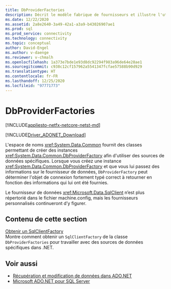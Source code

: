 ```yaml
---
title: DbProviderFactories
description: Décrit le modèle fabrique de fournisseurs et illustre l'utilisation des classes de base dans l'espace de noms `System.Data.Common`.
ms.date: 12/22/2020
ms.assetid: 2a8e2640-3a49-42a1-a3a9-b43026907ae1
ms.prod: sql
ms.prod_service: connectivity
ms.technology: connectivity
ms.topic: conceptual
author: David-Engel
ms.author: v-daenge
ms.reviewer: v-chmalh
ms.openlocfilehash: 1a373e7bde1e93d8dc92294f983a96de64e28ae1
ms.sourcegitcommit: c938c12cf157962a5541347fcfae57588b90d929
ms.translationtype: HT
ms.contentlocale: fr-FR
ms.lasthandoff: 12/25/2020
ms.locfileid: "97771773"
---
```

# <a name="dbproviderfactories"></a>DbProviderFactories

[!INCLUDE[appliesto-netfx-netcore-netst-md](../../includes/appliesto-netfx-netcore-netst-md.md)]

[!INCLUDE[Driver_ADONET_Download](../../includes/driver_adonet_download.md)]

L'espace de noms <xref:System.Data.Common> fournit des classes permettant de créer des instances <xref:System.Data.Common.DbProviderFactory> afin d'utiliser des sources de données spécifiques. Lorsque vous créez une instance <xref:System.Data.Common.DbProviderFactory> et que vous lui passez des informations sur le fournisseur de données, `DbProviderFactory` peut déterminer l'objet de connexion fortement typé correct à retourner en fonction des informations qui lui ont été fournies.  

Le fournisseur de données <xref:Microsoft.Data.SqlClient> n’est plus répertorié dans le fichier machine.config, mais les fournisseurs personnalisés continueront d’y figurer.  

## <a name="in-this-section"></a>Contenu de cette section  

[Obtenir un SqlClientFactory](obtain-sqlclientfactory.md)  
Montre comment obtenir un `SqlClientFactory` de la classe `DbProviderFactories` pour travailler avec des sources de données spécifiques dans .NET.  

## <a name="see-also"></a>Voir aussi

- [Récupération et modification de données dans ADO.NET](retrieving-modifying-data.md)
- [Microsoft ADO.NET pour SQL Server](microsoft-ado-net-sql-server.md)
